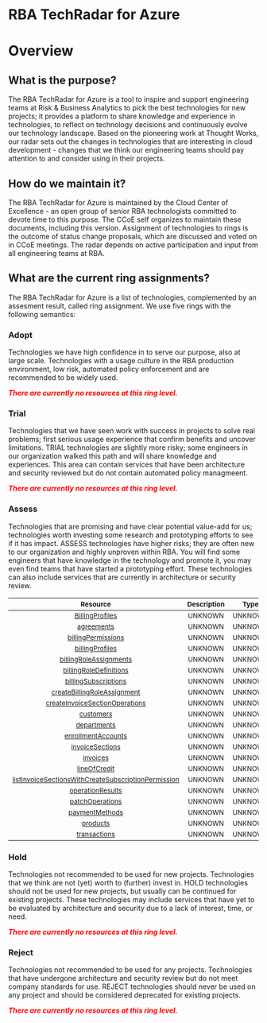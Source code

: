 
RBA TechRadar for Azure
=======================

# Overview

## What is the purpose?


The RBA TechRadar for Azure is a tool to inspire and support engineering teams at Risk & Business Analytics to pick the best technologies for new projects; it provides a platform to share knowledge and experience in technologies, to reflect on technology decisions and continuously evolve our technology landscape.  Based on the pioneering work at Thought Works, our radar sets out the changes in technologies that are interesting in cloud development - changes that we think our engineering teams should pay attention to and consider using in their projects.
## How do we maintain it?


The RBA TechRadar for Azure is maintained by the Cloud Center of Excellence - an open group of senior RBA technologists committed to devote time to this purpose.  The CCoE self organizes to maintain these documents, including this version.  Assignment of technologies to rings is the outcome of status change proposals, which are discussed and voted on in CCoE meetings.  The radar depends on active participation and input from all engineering teams at RBA.
## What are the current ring assignments?


The RBA TechRadar for Azure is a list of technologies, complemented by an assesment result, called ring assignment.  We use five rings with the following semantics:
### Adopt


Technologies we have high confidence in to serve our purpose, also at large scale.  Technologies with a usage culture in the RBA production environment, low risk, automated policy enforcement and are recommended to be widely used.  
  
***<font color="red"> There are currently no resources at this ring level. </font>***
### Trial


Technologies that we have seen work with success in projects to solve real problems;  first serious usage experience that confirm benefits and uncover limitations.  TRIAL technologies are slightly more risky; some engineers in our organization walked this path and will share knowledge and experiences.  This area can contain services that have been architecture and security reviewed but do not contain automated policy managmeent.  
  
***<font color="red"> There are currently no resources at this ring level. </font>***
### Assess


Technologies that are promising and have clear potential value-add for us; technologies worth investing some research and prototyping efforts to see if it has impact.  ASSESS technologies have higher risks;  they are often new to our organization and highly unproven within RBA.  You will find some engineers that have knowledge in the technology and promote it, you may even find teams that have started a prototyping effort.  These technologies can also include services that are currently in architecture or security review.  

|<sub>Resource</sub>|<sub>Description</sub>|<sub>Type</sub>|<sub>Status</sub>|
| :---: | :---: | :---: | :---: |
|<sub>[BillingProfiles](https://github.com/openrba/python-azure-techradar/tree/master/Microsoft.Batch/billingAccounts/BillingProfiles)</sub>|<sub>UNKNOWN</sub>|<sub>UNKNOWN</sub>|<sub>ASSESS</sub>|
|<sub>[agreements](https://github.com/openrba/python-azure-techradar/tree/master/Microsoft.Batch/billingAccounts/agreements)</sub>|<sub>UNKNOWN</sub>|<sub>UNKNOWN</sub>|<sub>ASSESS</sub>|
|<sub>[billingPermissions](https://github.com/openrba/python-azure-techradar/tree/master/Microsoft.Batch/billingAccounts/billingPermissions)</sub>|<sub>UNKNOWN</sub>|<sub>UNKNOWN</sub>|<sub>ASSESS</sub>|
|<sub>[billingProfiles](https://github.com/openrba/python-azure-techradar/tree/master/Microsoft.Batch/billingAccounts/billingProfiles)</sub>|<sub>UNKNOWN</sub>|<sub>UNKNOWN</sub>|<sub>ASSESS</sub>|
|<sub>[billingRoleAssignments](https://github.com/openrba/python-azure-techradar/tree/master/Microsoft.Batch/billingAccounts/billingRoleAssignments)</sub>|<sub>UNKNOWN</sub>|<sub>UNKNOWN</sub>|<sub>ASSESS</sub>|
|<sub>[billingRoleDefinitions](https://github.com/openrba/python-azure-techradar/tree/master/Microsoft.Batch/billingAccounts/billingRoleDefinitions)</sub>|<sub>UNKNOWN</sub>|<sub>UNKNOWN</sub>|<sub>ASSESS</sub>|
|<sub>[billingSubscriptions](https://github.com/openrba/python-azure-techradar/tree/master/Microsoft.Batch/billingAccounts/billingSubscriptions)</sub>|<sub>UNKNOWN</sub>|<sub>UNKNOWN</sub>|<sub>ASSESS</sub>|
|<sub>[createBillingRoleAssignment](https://github.com/openrba/python-azure-techradar/tree/master/Microsoft.Batch/billingAccounts/createBillingRoleAssignment)</sub>|<sub>UNKNOWN</sub>|<sub>UNKNOWN</sub>|<sub>ASSESS</sub>|
|<sub>[createInvoiceSectionOperations](https://github.com/openrba/python-azure-techradar/tree/master/Microsoft.Batch/billingAccounts/createInvoiceSectionOperations)</sub>|<sub>UNKNOWN</sub>|<sub>UNKNOWN</sub>|<sub>ASSESS</sub>|
|<sub>[customers](https://github.com/openrba/python-azure-techradar/tree/master/Microsoft.Batch/billingAccounts/customers)</sub>|<sub>UNKNOWN</sub>|<sub>UNKNOWN</sub>|<sub>ASSESS</sub>|
|<sub>[departments](https://github.com/openrba/python-azure-techradar/tree/master/Microsoft.Batch/billingAccounts/departments)</sub>|<sub>UNKNOWN</sub>|<sub>UNKNOWN</sub>|<sub>ASSESS</sub>|
|<sub>[enrollmentAccounts](https://github.com/openrba/python-azure-techradar/tree/master/Microsoft.Batch/billingAccounts/enrollmentAccounts)</sub>|<sub>UNKNOWN</sub>|<sub>UNKNOWN</sub>|<sub>ASSESS</sub>|
|<sub>[invoiceSections](https://github.com/openrba/python-azure-techradar/tree/master/Microsoft.Batch/billingAccounts/invoiceSections)</sub>|<sub>UNKNOWN</sub>|<sub>UNKNOWN</sub>|<sub>ASSESS</sub>|
|<sub>[invoices](https://github.com/openrba/python-azure-techradar/tree/master/Microsoft.Batch/billingAccounts/invoices)</sub>|<sub>UNKNOWN</sub>|<sub>UNKNOWN</sub>|<sub>ASSESS</sub>|
|<sub>[lineOfCredit](https://github.com/openrba/python-azure-techradar/tree/master/Microsoft.Batch/billingAccounts/lineOfCredit)</sub>|<sub>UNKNOWN</sub>|<sub>UNKNOWN</sub>|<sub>ASSESS</sub>|
|<sub>[listInvoiceSectionsWithCreateSubscriptionPermission](https://github.com/openrba/python-azure-techradar/tree/master/Microsoft.Batch/billingAccounts/listInvoiceSectionsWithCreateSubscriptionPermission)</sub>|<sub>UNKNOWN</sub>|<sub>UNKNOWN</sub>|<sub>ASSESS</sub>|
|<sub>[operationResults](https://github.com/openrba/python-azure-techradar/tree/master/Microsoft.Batch/billingAccounts/operationResults)</sub>|<sub>UNKNOWN</sub>|<sub>UNKNOWN</sub>|<sub>ASSESS</sub>|
|<sub>[patchOperations](https://github.com/openrba/python-azure-techradar/tree/master/Microsoft.Batch/billingAccounts/patchOperations)</sub>|<sub>UNKNOWN</sub>|<sub>UNKNOWN</sub>|<sub>ASSESS</sub>|
|<sub>[paymentMethods](https://github.com/openrba/python-azure-techradar/tree/master/Microsoft.Batch/billingAccounts/paymentMethods)</sub>|<sub>UNKNOWN</sub>|<sub>UNKNOWN</sub>|<sub>ASSESS</sub>|
|<sub>[products](https://github.com/openrba/python-azure-techradar/tree/master/Microsoft.Batch/billingAccounts/products)</sub>|<sub>UNKNOWN</sub>|<sub>UNKNOWN</sub>|<sub>ASSESS</sub>|
|<sub>[transactions](https://github.com/openrba/python-azure-techradar/tree/master/Microsoft.Batch/billingAccounts/transactions)</sub>|<sub>UNKNOWN</sub>|<sub>UNKNOWN</sub>|<sub>ASSESS</sub>|

### Hold


Technologies not recommended to be used for new projects. Technologies that we think are not (yet) worth to (further) invest in.  HOLD technologies should not be used for new projects, but usually can be continued for existing projects.  These technologies may include services that have yet to be evaluated by architecture and security due to a lack of interest, time, or need.  
  
***<font color="red"> There are currently no resources at this ring level. </font>***
### Reject


Technologies not recommended to be used for any projects. Technologies that have undergone architecture and security review but do not meet company standards for use.  REJECT technologies should never be used on any project and should be considered deprecated for existing projects.  
  
***<font color="red"> There are currently no resources at this ring level. </font>***